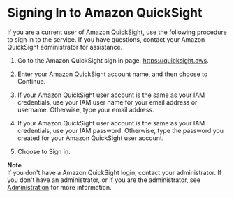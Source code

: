# Signing In to Amazon QuickSight<a name="signing-in"></a>

If you are a current user of Amazon QuickSight, use the following procedure to sign in to the service\. If you have questions, contact your Amazon QuickSight administrator for assistance\.

1. Go to the Amazon QuickSight sign in page, [https://quicksight\.aws](https://quicksight.aws)\.

1. Enter your Amazon QuickSight account name, and then choose to Continue\.

1. If your Amazon QuickSight user account is the same as your IAM credentials, use your IAM user name for your email address or username\. Otherwise, type your email address\.

1. If your Amazon QuickSight user account is the same as your IAM credentials, use your IAM password\. Otherwise, type the password you created for your Amazon QuickSight user account\.

1. Choose to Sign in\.

**Note**  
If you don't have a Amazon QuickSight login, contact your administrator\. If you don't have an administrator, or if you are the administrator, see [Administration](qsysadmin.md) for more information\. 